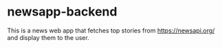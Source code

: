 # newsapp-backend

This is a news web app that fetches top stories from https://newsapi.org/ and display them to the user.